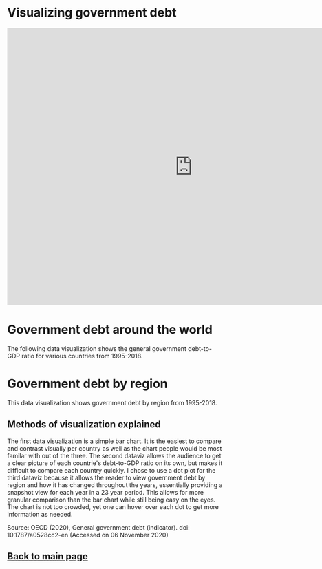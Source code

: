 # Visualizing government debt

<iframe src="https://data.oecd.org/chart/69wI" 
width="860" 
height="645" 
style="border: 
0" mozallowfullscreen="true" 
webkitallowfullscreen="true" 
allowfullscreen="true">
<a href="https://data.oecd.org/chart/69wI" 
target="_blank">OECD Chart: General government debt, Total, % of GDP, Annual, 2019</a></iframe>

# Government debt around the world
The following data visualization shows the general government debt-to-GDP ratio for various countries from 1995-2018.
<div class="flourish-embed flourish-chart" data-src="visualisation/4265446"><script src="https://public.flourish.studio/resources/embed.js"></script></div>

# Government debt by region
This data visualization shows government debt by region from 1995-2018. 
<div class="flourish-embed flourish-scatter" data-src="visualisation/4284128"><script src="https://public.flourish.studio/resources/embed.js"></script></div>

## Methods of visualization explained
The first data visualization is a simple bar chart. It is the easiest to compare and contrast visually per country as well as the chart people would be most familar with out of the three. The second dataviz allows the audience to get a clear picture of each countrie's debt-to-GDP ratio on its own, but makes it difficult to compare each country quickly. I chose to use a dot plot for the third dataviz because it allows the reader to view government debt by region and how it has changed throughout the years, essentially providing a snapshot view for each year in a 23 year period. This allows for more granular comparison than the bar chart while still being easy on the eyes. The chart is not too crowded, yet one can hover over each dot to get more information as needed. 

Source: OECD (2020), General government debt (indicator). doi: 10.1787/a0528cc2-en (Accessed on 06 November 2020)

## [Back to main page](https://anagm17.github.io/ana-garcia-portfolio/)
